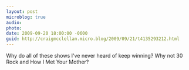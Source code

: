 ```yaml
---
layout: post
microblog: true
audio: 
photo: 
date: 2009-09-20 18:00:00 -0600
guid: http://craigmcclellan.micro.blog/2009/09/21/t4135293212.html
---
```

Why do all of these shows I've never heard of keep winning?  Why not 30 Rock and How I Met Your Mother?
